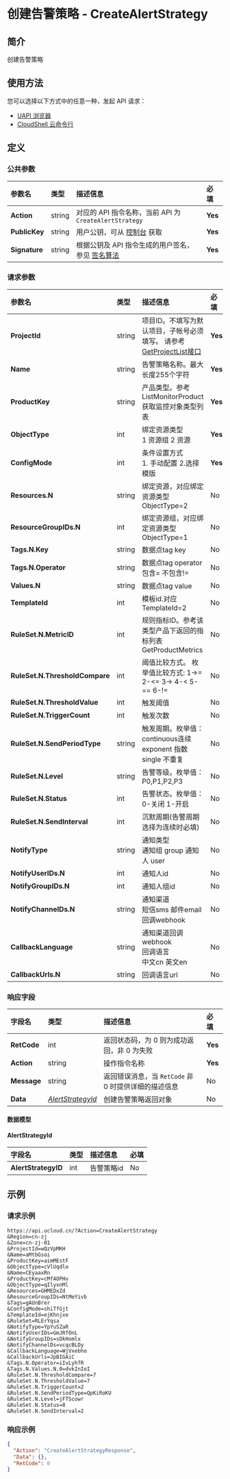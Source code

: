 # 创建告警策略 - CreateAlertStrategy

## 简介

创建告警策略






## 使用方法

您可以选择以下方式中的任意一种，发起 API 请求：
- [UAPI 浏览器](https://console.ucloud.cn/uapi/detail?id=CreateAlertStrategy)
- [CloudShell 云命令行](https://shell.ucloud.cn/)


## 定义

### 公共参数

| 参数名 | 类型 | 描述信息 | 必填 |
|:---|:---|:---|:---|
| **Action**     | string  | 对应的 API 指令名称，当前 API 为 `CreateAlertStrategy`                        | **Yes** |
| **PublicKey**  | string  | 用户公钥，可从 [控制台](https://console.ucloud.cn/uapi/apikey) 获取                                             | **Yes** |
| **Signature**  | string  | 根据公钥及 API 指令生成的用户签名，参见 [签名算法](api/summary/signature.md)  | **Yes** |

### 请求参数

| 参数名 | 类型 | 描述信息 | 必填 |
|:---|:---|:---|:---|
| **ProjectId** | string | 项目ID。不填写为默认项目，子帐号必须填写。 请参考[GetProjectList接口](https://docs.ucloud.cn/api/summary/get_project_list) |**Yes**|
| **Name** | string | 告警策略名称。最大长度255个字符 |**Yes**|
| **ProductKey** | string | 产品类型。参考ListMonitorProduct获取监控对象类型列表 |**Yes**|
| **ObjectType** | int | 绑定资源类型<br /> 1 资源组 2 资源 |**Yes**|
| **ConfigMode** | int | 条件设置方式<br />1. 手动配置 2.选择模版 |**Yes**|
| **Resources.N** | string | 绑定资源，对应绑定资源类型ObjectType=2 |No|
| **ResourceGroupIDs.N** | int | 绑定资源组，对应绑定资源类型ObjectType=1 |No|
| **Tags.N.Key** | string | 数据点tag key |No|
| **Tags.N.Operator** | string | 数据点tag operator<br />包含= 不包含!= |No|
| **Values.N** | string | 数据点tag value |No|
| **TemplateId** | int | 模板id.对应TemplateId=2 |No|
| **RuleSet.N.MetricID** | int | 规则指标ID。参考该类型产品下返回的指标列表GetProductMetrics |No|
| **RuleSet.N.ThresholdCompare** | int | 阈值比较方式。 枚举值比较方式: 1->= 2-<= 3-> 4-< 5-== 6-!= |No|
| **RuleSet.N.ThresholdValue** | int | 触发阈值 |No|
| **RuleSet.N.TriggerCount** | int | 触发次数 |No|
| **RuleSet.N.SendPeriodType** | string | 触发周期。枚举值：continuous连续 exponent 指数 single 不重复 |No|
| **RuleSet.N.Level** | string | 告警等级。枚举值：P0,P1,P2,P3 |No|
| **RuleSet.N.Status** | int | 告警状态。枚举值：0-关闭 1-开启 |No|
| **RuleSet.N.SendInterval** | int | 沉默周期(告警周期选择为连续时必填) |No|
| **NotifyType** | string | 通知类型<br />通知组 group 通知人 user |No|
| **NotifyUserIDs.N** | int | 通知人id |No|
| **NotifyGroupIDs.N** | int | 通知人组id |No|
| **NotifyChannelDs.N** | string | 通知渠道<br />短信sms 邮件email 回调webhook |No|
| **CallbackLanguage** | string | 通知渠道回调webhook<br />回调语言<br />中文cn 英文en |No|
| **CallbackUrls.N** | string | 回调语言url |No|

### 响应字段

| 字段名 | 类型 | 描述信息 | 必填 |
|:---|:---|:---|:---|
| **RetCode** | int | 返回状态码，为 0 则为成功返回，非 0 为失败 |**Yes**|
| **Action** | string | 操作指令名称 |**Yes**|
| **Message** | string | 返回错误消息，当 `RetCode` 非 0 时提供详细的描述信息 |No|
| **Data** | [*AlertStrategyId*](#AlertStrategyId) | 创建告警策略返回对象 |No|

#### 数据模型


#### AlertStrategyId

| 字段名 | 类型 | 描述信息 | 必填 |
|:---|:---|:---|:---|
| **AlertStrategyID** | int | 告警策略id |No|

## 示例

### 请求示例
    
```
https://api.ucloud.cn/?Action=CreateAlertStrategy
&Region=cn-zj
&Zone=cn-zj-01
&ProjectId=wQzVpMKH
&Name=aMtbGsoi
&ProductKey=aimMEstF
&ObjectType=cVlUqdlo
&Name=CEyaaxRn
&ProductKey=cMfAOPHv
&ObjectType=qIlyxnMl
&Resources=GHMEDxZd
&ResourceGroupIDs=NtMeYivb
&Tags=gAUnBrer
&ConfigMode=shiTfGjt
&TemplateId=ejKhnjxe
&RuleSet=RLErYqsa
&NotifyType=YpYuSZaR
&NotifyUserIDs=GmJRfOnL
&NotifyGroupIDs=sDkHomlx
&NotifyChannelDs=vcqcBLDy
&CallbackLanguage=WjVxebho
&CallbackUrls=JpBIGAiC
&Tags.N.Operator=iIvLyhfR
&Tags.N.Values.N.0=dvkInIoI
&RuleSet.N.ThresholdCompare=7
&RuleSet.N.ThresholdValue=7
&RuleSet.N.TriggerCount=2
&RuleSet.N.SendPeriodType=QpKiRoKU
&RuleSet.N.Level=jFTScowr
&RuleSet.N.Status=8
&RuleSet.N.SendInterval=2
```

### 响应示例
    
```json
{
  "Action": "CreateAlertStrategyResponse",
  "Data": {},
  "RetCode": 0
}
```






